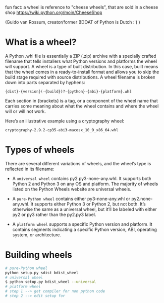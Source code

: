 fun fact: a wheel is reference to "cheese wheels", that are sold in a cheese shop https://wiki.python.org/moin/CheeseShop

(Guido van Rossum, creator/former BDOAT of Python is Dutch :') )

# What is a wheel?

A Python .whl file is essentially a ZIP (.zip) archive with a specially crafted filename that tells installers what Python versions and platforms the wheel will support.
A wheel is a type of built distribution. In this case, built means that the wheel comes in a ready-to-install format and allows you to skip the build stage required with source distributions.
A wheel filename is broken down into parts separated by hyphens:

```{dist}-{version}(-{build})?-{python}-{abi}-{platform}.whl```


Each section in {brackets} is a tag, or a component of the wheel name that carries some meaning about what the wheel contains and where the wheel will or will not work.

Here’s an illustrative example using a cryptography wheel:

```cryptography-2.9.2-cp35-abi3-macosx_10_9_x86_64.whl```

# Types of wheels
There are several different variations of wheels, and the wheel’s type is reflected in its filename:

- A `universal wheel` contains py2.py3-none-any.whl. It supports both Python 2 and Python 3 on any OS and platform. The majority of wheels listed on the Python Wheels website are universal wheels.

- A `pure-Python wheel` contains either py3-none-any.whl or py2.none-any.whl. It supports either Python 3 or Python 2, but not both. It’s otherwise the same as a universal wheel, but it’ll be labeled with either py2 or py3 rather than the py2.py3 label.

- A `platform wheel` supports a specific Python version and platform. It contains segments indicating a specific Python version, ABI, operating system, or architecture.

# Building wheels

```bash
# pure-Python wheel
python setup.py sdist bdist_wheel 
# universal wheel
$ python setup.py bdist_wheel --universal
# platform wheel 
# step 1 --> get compiler for non python code
# step 2 --> edit setup for 
```
